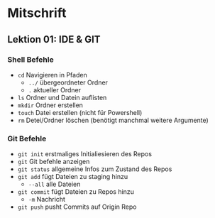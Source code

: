 # Mitschrift

## Lektion 01: IDE & GIT

### Shell Befehle

- `cd` Navigieren in Pfaden 
  - `../` übergeordneter Ordner
  - `.` aktueller Ordner
- `ls` Ordner und Datein auflisten 
- `mkdir` Ordner erstellen
- `touch` Datei erstellen (nicht für Powershell)
- `rm` Detei/Ordner löschen (benötigt manchmal weitere Argumente)

### Git Befehle

- `git init` erstmaliges Initialiesieren des Repos
- `git` Git befehle anzeigen
- `git status` allgemeine Infos zum Zustand des Repos
- `git add` fügt Dateien zu staging hinzu
  - `--all` alle Dateien
- `git commit` fügt Dateien zu Repos hinzu
  - `-m` Nachricht
- `git push` pusht Commits auf Origin Repo
